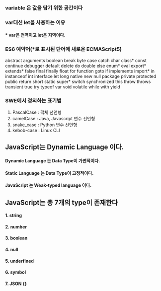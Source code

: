 ### variable 은 값을 담기 위한 공간이다

### var대신 let을 사용하는 이유

#### * var은 전역이고 let은 지역이다.

### ES6 예약어(*로 표시된 단어에 새로운 ECMAScript5)
abstract	arguments	boolean	break	byte
case	catch	char	class*	const
continue	debugger	default	delete	do
double	else	enum*	eval	export*
extends*	false	final	finally	 float
for	function	goto	if	implements
import*	in	instanceof	int	interface
let	long	native	new	null
package	private	protected	public	return
short	static	super*	switch	synchronized
this	throw	throws	transient	true
try	typeof	var	void	volatile
while	with	yield		

### SWE에서 정의하는 표기법
1. PascalCase : 객체 선언형
2. camelCase : Java, Javascript 변수 선언형 
3. snake_case : Python 변수 선언형
4. kebob-case : Linux CLI

## JavaScript는 Dynamic Language 이다.
#### Dynamic Language 는 Data Type이 가변적이다.
#### Static Language 는 Data Type이 고정적이다.
#### JavaScript 는 Weak-typed language 이다.

## JavaScript는 총 7개의 type이 존재한다
#### 1. string
#### 2. number
#### 3. boolean
#### 4. null
#### 5. underfined
#### 6. symbol
#### 7. JSON {}
